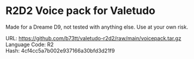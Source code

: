 # R2D2 Voice pack for Valetudo

Made for a Dreame D9, not tested with anything else. Use at your own risk.

URL: https://github.com/b73tt/valetudo-r2d2/raw/main/voicepack.tar.gz  
Language Code: R2  
Hash: 4cf4cc5a7b002e937166a30bfd3d21f9  

